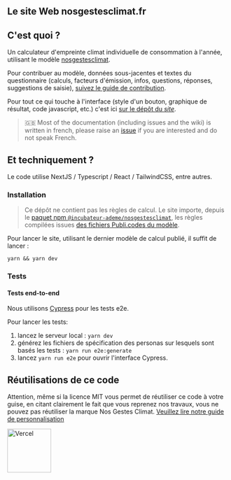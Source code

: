 ## Le site Web nosgestesclimat.fr

## C'est quoi ?

Un calculateur d'empreinte climat individuelle de consommation à l'année, utilisant le modèle [nosgestesclimat](https://github.com/incubateur-ademe/nosgestesclimat).

Pour contribuer au modèle, données sous-jacentes et textes du questionnaire (calculs, facteurs d'émission, infos, questions, réponses, suggestions de saisie), [suivez le guide de contribution](https://github.com/incubateur-ademe/nosgestesclimat/blob/master/CONTRIBUTING.md).

Pour tout ce qui touche à l'interface (style d'un bouton, graphique de résultat, code javascript, etc.) c'est ici [sur le dépôt du _site_](https://github.com/incubateur-ademe/nosgestesclimat-site-nextjs/issues).

> 🇬🇧 Most of the documentation (including issues and the wiki) is written in french, please raise an [issue](https://github.com/incubateur-ademe/nosgestesclimat-site-nextjs/issues/new) if you are interested and do not speak French.

## Et techniquement ?

Le code utilise NextJS / Typescript / React / TailwindCSS, entre autres.

### Installation

> Ce dépôt ne contient pas les règles de calcul. Le site importe, depuis le [paquet npm `@incubateur-ademe/nosgestesclimat`](https://www.npmjs.com/package/@incubateur-ademe/nosgestesclimat), les règles compilées issues [des fichiers Publi.codes du modèle](https://github.com/incubateur-ademe/nosgestesclimat/tree/master/data).

Pour lancer le site, utilisant le dernier modèle de calcul publié, il suffit de lancer :

```
yarn && yarn dev
```

### Tests

#### Tests end-to-end

Nous utilisons [Cypress](https://www.cypress.io/) pour les tests e2e.

Pour lancer les tests:

1. lancez le serveur local : `yarn dev`
2. générez les fichiers de spécification des personas sur lesquels sont basés les tests : `yarn run e2e:generate`
3. lancez `yarn run e2e` pour ouvrir l'interface Cypress.

## Réutilisations de ce code

Attention, même si la licence MIT vous permet de réutiliser ce code à votre guise, en citant clairement le fait que vous reprenez nos travaux, vous ne pouvez pas réutiliser la marque Nos Gestes Climat. [Veuillez lire notre guide de personnalisation](https://accelerateur-transition-ecologique-ademe.notion.site/Personnaliser-Nos-Gestes-Climat-87f3e91110f8460f8089a4f15c870d6b)

<a href="https://vercel.com/?utm_source=ademe&utm_campaign=oss" alt="Url Vercel"><image src="https://user-images.githubusercontent.com/37937348/161967395-a5064a6a-b4d3-4ede-a940-ad81fa773916.svg" alt="Vercel" width="100" /></a>
